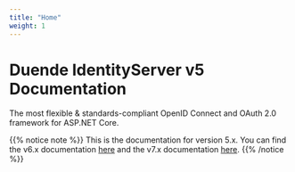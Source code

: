 ```yaml
---
title: "Home"
weight: 1
---
```


# Duende IdentityServer v5 Documentation
The most flexible & standards-compliant OpenID Connect and OAuth 2.0 framework for ASP.NET Core.

{{% notice note %}}
This is the documentation for version 5.x. You can find the v6.x documentation [here](https://docs.duendesoftware.com/identityserver/v6) and the v7.x documentation [here](https://docs.duendesoftware.com/identityserver/v7).
{{% /notice %}}

